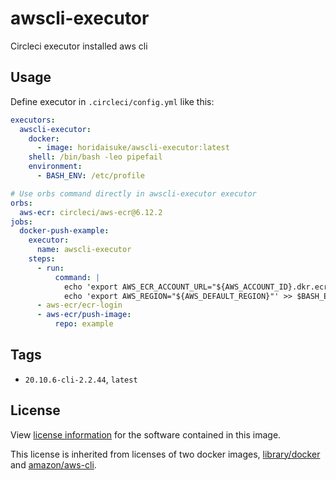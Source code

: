 # awscli-executor
Circleci executor installed aws cli

## Usage

Define executor in `.circleci/config.yml` like this:

```yaml
executors:
  awscli-executor:
    docker:
      - image: horidaisuke/awscli-executor:latest
    shell: /bin/bash -leo pipefail
    environment:
      - BASH_ENV: /etc/profile

# Use orbs command directly in awscli-executor executor
orbs:
  aws-ecr: circleci/aws-ecr@6.12.2
jobs:
  docker-push-example:
    executor:
      name: awscli-executor
    steps:
      - run:
          command: |
            echo 'export AWS_ECR_ACCOUNT_URL="${AWS_ACCOUNT_ID}.dkr.ecr.${AWS_DEFAULT_REGION}.amazonaws.com"' >> $BASH_ENV
            echo 'export AWS_REGION="${AWS_DEFAULT_REGION}"' >> $BASH_ENV
      - aws-ecr/ecr-login
      - aws-ecr/push-image:
          repo: example
```

## Tags

* `20.10.6-cli-2.2.44`, `latest`

## License

View [license information](https://github.com/horidaisuke/awscli-executor/blob/main/LICENSE) for the software contained in this image.

This license is inherited from licenses of two docker images, [library/docker](https://hub.docker.com/_/docker) and [amazon/aws-cli](https://hub.docker.com/r/amazon/aws-cli).
